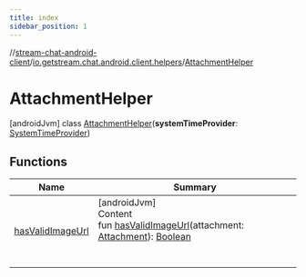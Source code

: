```yaml
---
title: index
sidebar_position: 1
---
```

//[stream-chat-android-client](../../../index.md)/[io.getstream.chat.android.client.helpers](../index.md)/[AttachmentHelper](index.md)



# AttachmentHelper  
 [androidJvm] class [AttachmentHelper](index.md)(**systemTimeProvider**: [SystemTimeProvider](../../io.getstream.chat.android.client.utils/SystemTimeProvider/index.md))   


## Functions  
  
|  Name |  Summary | 
|---|---|
| <a name="io.getstream.chat.android.client.helpers/AttachmentHelper/hasValidImageUrl/#io.getstream.chat.android.client.models.Attachment/PointingToDeclaration/"></a>[hasValidImageUrl](hasValidImageUrl.md)| <a name="io.getstream.chat.android.client.helpers/AttachmentHelper/hasValidImageUrl/#io.getstream.chat.android.client.models.Attachment/PointingToDeclaration/"></a>[androidJvm]  <br/>Content  <br/>fun [hasValidImageUrl](hasValidImageUrl.md)(attachment: [Attachment](../../io.getstream.chat.android.client.models/Attachment/index.md)): [Boolean](https://kotlinlang.org/api/latest/jvm/stdlib/kotlin/-boolean/index.html)  <br/><br/><br/>|

